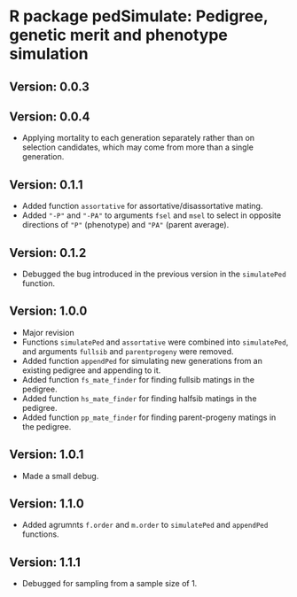# R package pedSimulate: Pedigree, genetic merit and phenotype simulation

## Version: 0.0.3

## Version: 0.0.4

* Applying mortality to each generation separately rather than on selection candidates, which may come from more than a single generation.

## Version: 0.1.1

* Added function `assortative` for assortative/disassortative mating.
* Added `"-P"` and `"-PA"` to arguments `fsel` and `msel` to select in opposite directions of `"P"` (phenotype) and `"PA"` (parent average).

## Version: 0.1.2

* Debugged the bug introduced in the previous version in the `simulatePed` function.

## Version: 1.0.0

* Major revision
* Functions `simulatePed` and `assortative` were combined into `simulatePed`, and arguments `fullsib` and `parentprogeny` were removed.
* Added function `appendPed` for simulating new generations from an existing pedigree and appending to it.
* Added function `fs_mate_finder` for finding fullsib matings in the pedigree.
* Added function `hs_mate_finder` for finding halfsib matings in the pedigree.
* Added function `pp_mate_finder` for finding parent-progeny matings in the pedigree.

## Version: 1.0.1

* Made a small debug.

## Version: 1.1.0

* Added agrumnts `f.order` and `m.order` to `simulatePed` and `appendPed` functions.

## Version: 1.1.1

* Debugged for sampling from a sample size of 1.
